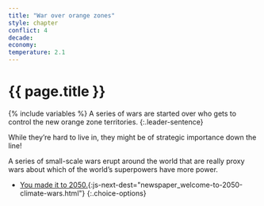 ```yaml
---
title: "War over orange zones"
style: chapter
conflict: 4
decade: 
economy: 
temperature: 2.1
---
```


<h1>{{ page.title }}</h1>

{% include variables %}
A series of wars are started over who gets to control the new orange zone territories. 
{:.leader-sentence}

While they’re hard to live in, they might be of strategic importance down the line!

A series of small-scale wars erupt around the world that are really proxy wars about which of the world’s superpowers have more power.

- [You made it to 2050.](part-page_2050.html){:js-next-dest="newspaper_welcome-to-2050-climate-wars.html"}
{:.choice-options}
